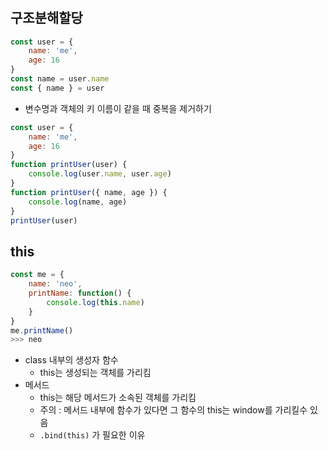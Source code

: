 # 

## 구조분해할당

```javascript
const user = {
    name: 'me',
    age: 16
}
const name = user.name
const { name } = user
```

* 변수명과 객체의 키 이름이 같을 때 중복을 제거하기

```javascript
const user = {
    name: 'me',
    age: 16
}
function printUser(user) {
    console.log(user.name, user.age)
}
function printUser({ name, age }) {
    console.log(name, age)
}
printUser(user)
```



## this

```javascript
const me = {
    name: 'neo',
    printName: function() {
        console.log(this.name)
    }
}
me.printName()
>>> neo
```

* class 내부의 생성자 함수
  * this는 생성되는 객체를 가리킴
* 메서드
  * this는 해당 메서드가 소속된 객체를 가리킴
  * 주의 : 메서드 내부에 함수가 있다면 그 함수의 this는 window를 가리킬수 있음
  * `.bind(this)` 가 필요한 이유

